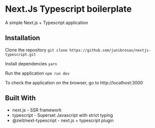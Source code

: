 # Next.Js Typescript boilerplate

A simple Next.js + Typescript application

## Installation
Clone the repository
`git clone https://github.com/junibrosas/nextjs-typescript.git`

Install dependencies
`yarn`

Run the application
`npm run dev`

To check the application on the browser, go to http://localhost:3000

## Built With
- next.js - SSR framework
- typescript - Superset Javascript with strict typing
- @zeit/next-typescript - next.js + typescript plugin

